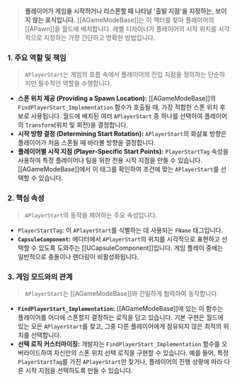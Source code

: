 ---
---

> **플레이어가 게임을 시작하거나 리스폰할 때 나타날 '출발 지점'을 지정하는, 보이지 않는 표식입니다.** [[AGameModeBase]]는 이 액터를 찾아 플레이어의 [[APawn]]을 월드에 배치합니다. 레벨 디자이너가 플레이어의 시작 위치를 시각적으로 지정하는 가장 간단하고 명확한 방법입니다.

### **1. 주요 역할 및 책임**
> `APlayerStart`는 게임의 흐름 속에서 플레이어의 진입 지점을 정의하는 단순하지만 필수적인 역할을 수행합니다.
* **스폰 위치 제공 (Providing a Spawn Location):**
    [[AGameModeBase]]의 `FindPlayerStart_Implementation` 함수가 호출될 때, 가장 적합한 스폰 위치 후보로 사용됩니다. 월드에 배치된 여러 `APlayerStart` 중 하나를 선택하여 플레이어의 `Transform`(위치 및 회전)을 결정합니다.
* **시작 방향 결정 (Determining Start Rotation):**
    `APlayerStart`의 화살표 방향은 플레이어가 처음 스폰될 때 바라볼 방향을 결정합니다.
* **플레이어별 시작 지점 (Player-Specific Start Points):**
    `PlayerStartTag` 속성을 사용하여 특정 플레이어나 팀을 위한 전용 시작 지점을 만들 수 있습니다. [[AGameModeBase]]에서 이 태그를 확인하여 조건에 맞는 `APlayerStart`를 선택할 수 있습니다.

### **2. 핵심 속성**
> `APlayerStart`의 동작을 제어하는 주요 속성입니다.
* `PlayerStartTag`:
    이 `APlayerStart`를 식별하는 데 사용되는 `FName` 태그입니다.
* **`CapsuleComponent`:**
    에디터에서 `APlayerStart`의 위치를 시각적으로 표현하고 선택할 수 있도록 도와주는 [[UCapsuleComponent]]입니다. 게임 플레이 중에는 일반적으로 충돌이나 렌더링이 비활성화됩니다.

### **3. 게임 모드와의 관계**
> `APlayerStart`는 [[AGameModeBase]]와 긴밀하게 협력하여 동작합니다.
* **`FindPlayerStart_Implementation`:**
    [[AGameModeBase]]에 있는 이 함수는 플레이어를 어디에 스폰할지 결정하는 로직을 담고 있습니다. 기본 구현은 월드에 있는 모든 `APlayerStart`를 찾고, 그중 다른 플레이어에게 점유되지 않은 최적의 위치를 선택합니다.
* **선택 로직 커스터마이징:**
    개발자는 `FindPlayerStart_Implementation` 함수를 오버라이드하여 자신만의 스폰 위치 선택 로직을 구현할 수 있습니다. 예를 들어, 특정 `PlayerStartTag`를 가진 `APlayerStart`만 찾거나, 플레이어의 진행 상황에 따라 다른 시작 지점을 선택하도록 만들 수 있습니다.
